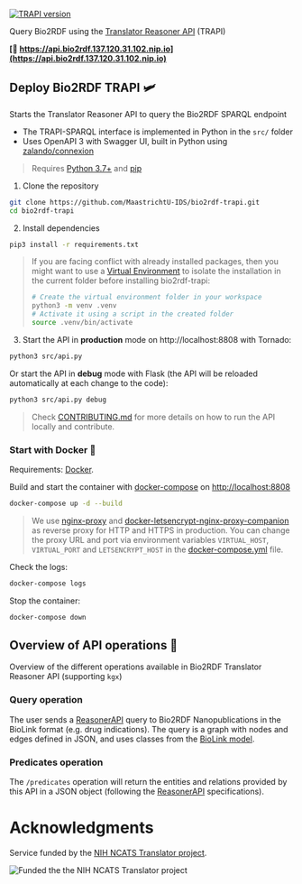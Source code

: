 [![TRAPI version](https://img.shields.io/badge/TRAPI-v1.0.0-blueviolet)](https://github.com/NCATSTranslator/ReasonerAPI)

Query Bio2RDF using the [Translator Reasoner API](https://github.com/NCATSTranslator/ReasonerAPI) (TRAPI)

**[🔗 https://api.bio2rdf.137.120.31.102.nip.io](https://api.bio2rdf.137.120.31.102.nip.io)**

## Deploy Bio2RDF TRAPI 🛩️

Starts the Translator Reasoner API to query the Bio2RDF SPARQL endpoint

* The TRAPI-SPARQL interface is implemented in Python in the `src/` folder
* Uses OpenAPI 3 with Swagger UI, built in Python using [zalando/connexion](https://github.com/zalando/connexion)

> Requires [Python 3.7+](https://www.python.org/downloads/) and [pip](https://pip.pypa.io/en/stable/installing/)

1. Clone the repository

```bash
git clone https://github.com/MaastrichtU-IDS/bio2rdf-trapi.git
cd bio2rdf-trapi
```

2. Install dependencies

```bash
pip3 install -r requirements.txt
```

> If you are facing conflict with already installed packages, then you might want to use a [Virtual Environment](https://docs.python.org/3/tutorial/venv.html) to isolate the installation in the current folder before installing bio2rdf-trapi:
>
> ```bash
> # Create the virtual environment folder in your workspace
> python3 -m venv .venv
> # Activate it using a script in the created folder
> source .venv/bin/activate
> ```
>

3. Start the API in **production** mode on http://localhost:8808 with Tornado:

```bash
python3 src/api.py
```

Or start the API in **debug** mode with Flask (the API will be reloaded automatically at each change to the code):

```bash
python3 src/api.py debug
```

>  Check [CONTRIBUTING.md](/CONTRIBUTING.md) for more details on how to run the API locally and contribute.

### Start with Docker 🐳

Requirements: [Docker](https://docs.docker.com/get-docker/).

Build and start the container with [docker-compose](https://docs.docker.com/compose/) on [http://localhost:8808](http://localhost:8808)

```bash
docker-compose up -d --build
```

> We use [nginx-proxy](https://github.com/nginx-proxy/nginx-proxy) and [docker-letsencrypt-nginx-proxy-companion](https://github.com/nginx-proxy/docker-letsencrypt-nginx-proxy-companion) as reverse proxy for HTTP and HTTPS in production. You can change the proxy URL and port via environment variables `VIRTUAL_HOST`, `VIRTUAL_PORT` and `LETSENCRYPT_HOST` in the [docker-compose.yml](https://github.com/MaastrichtU-IDS/bio2rdf-trapi/blob/master/docker-compose.yml) file.

Check the logs:

```bash
docker-compose logs
```

Stop the container:

```bash
docker-compose down
```

## Overview of API operations 🧭

Overview of the different operations available in Bio2RDF Translator Reasoner API (supporting `kgx`)

### Query operation

The user sends a [ReasonerAPI](https://github.com/NCATSTranslator/ReasonerAPI) query to Bio2RDF Nanopublications in the BioLink format (e.g. drug indications). The query is a graph with nodes and edges defined in JSON, and uses classes from the [BioLink model](https://biolink.github.io/biolink-model).

### Predicates operation

The `/predicates` operation will return the entities and relations provided by this API in a JSON object (following the [ReasonerAPI](https://github.com/NCATSTranslator/ReasonerAPI) specifications).

# Acknowledgments

Service funded by the [NIH NCATS Translator project](https://ncats.nih.gov/translator/about). 

![Funded the the NIH NCATS Translator project](https://ncats.nih.gov/files/TranslatorGraphic2020_1100x420.jpg)